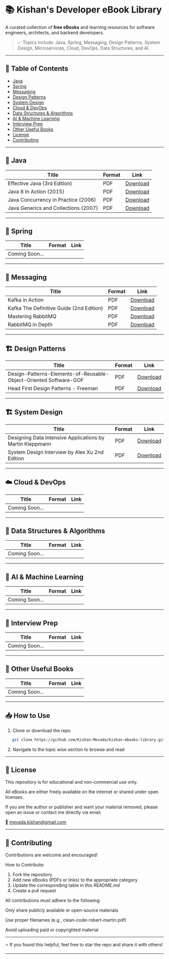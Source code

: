 
# 📚 Kishan's Developer eBook Library

A curated collection of **free eBooks** and learning resources for software engineers, architects, and backend developers.

> ✅ Topics include: Java, Spring, Messaging, Design Patterns, System Design, Microservices, Cloud, DevOps, Data Structures, and AI.

---

## 📂 Table of Contents

- [Java](#-java)
- [Spring](#-spring)
- [Messaging](#-messaging)
- [Design Patterns](#-design-patterns)
- [System Design](#-system-design)
- [Cloud & DevOps](#-cloud--devops)
- [Data Structures & Algorithms](#-data-structures--algorithms)
- [AI & Machine Learning](#-ai--machine-learning)
- [Interview Prep](#-interview-prep)
- [Other Useful Books](#-other-useful-books)
- [License](#-license)
- [Contributing](#-contributing)

---

## 🧠 Java 
| Title                                | Format | Link                                                    |
|--------------------------------------|--------|---------------------------------------------------------|
| Effective Java (3rd Edition)         | PDF    | [Download](java/effective-java-3rd.pdf)                 |
| Java 8 In Action (2015)              | PDF    | [Download](java/java8-In-action-2015.pdf)               |
| Java Concurrency in Practice (2006)  | PDF    | [Download](java/java-concurrency-in-practice-2006.pdf)  |
| Java Generics and Collections (2007) | PDF    | [Download](java/java-generics-and-collections-2007.pdf) |

---

## 🚀 Spring
| Title | Format | Link |
|-------|--------|------|
| Coming Soon...|       |

---

## 📩 Messaging
| Title                                    | Format | Link                                                      |
|------------------------------------------|--------|-----------------------------------------------------------|
| Kafka in Action                          | PDF    | [Download](<messaging/Kafka in Action.pdf>)               |
| Kafka The Definitive Guide (2nd Edition) | PDF    | [Download](<messaging/Kafka The Definitive Guide 2e.pdf>) |
| Mastering RabbitMQ                       | PDF    | [Download](<messaging/Mastering RabbitMQ.pdf>)            |
| RabbitMQ in Depth                        | PDF    | [Download](<messaging/RabbitMQ in Depth.pdf>)             |
  
---

## 🏗️ Design Patterns
| Title                                                             | Format | Link                                                                                                |
|-------------------------------------------------------------------|--------|-----------------------------------------------------------------------------------------------------|
| Design-Patterns-Elements-of-Reusable-Object-Oriented Software-GOF | PDF    | [Download](<design-patterns/Design-Patterns-Elements-of-Reusable-Object-Oriented Software-GOF.pdf>) |
| Head First Design Patterns - Freeman                              | PDF    | [Download](<design-patterns/Head First Design Patterns - Freeman.pdf>)                              |

---

## 🏗️ System Design
| Title                                                     | Format | Link                                                                                    |
|-----------------------------------------------------------|--------|-----------------------------------------------------------------------------------------|
| Designing Data Intensive Applications by Martin Kleppmann | PDF    | [Download](system-design/Designing-Data-Intensive-Applications-by-Martin-Kleppmann.pdf) |
| System Design Interview by Alex Xu 2nd Edition            | PDF    | [Download](system-design/System-Design-Interview-by-Alex-Xu-2nd.pdf)                    |

---

## ☁️ Cloud & DevOps
| Title | Format | Link |
|-------|--------|------|
| Coming Soon...|       |

---

## 🧮 Data Structures & Algorithms
| Title | Format | Link |
|-------|--------|------|
| Coming Soon...|       |

---

## 🤖 AI & Machine Learning
| Title | Format | Link |
|-------|--------|------|
| Coming Soon...|       |

---

## 💼 Interview Prep
| Title | Format | Link |
|-------|--------|------|
| Coming Soon...|       |

---

## 📎 Other Useful Books
| Title | Format | Link |
|-------|--------|------|
| Coming Soon...|       |

---

## 📥 How to Use

1. Clone or download the repo
```bash
   git clone https://github.com/Kishan-Mevada/kishan-ebooks-library.git
```
2. Navigate to the topic wise section to browse and read


---

## 📄 License

This repository is for educational and non-commercial use only.

All eBooks are either freely available on the internet or shared under open licenses.

If you are the author or publisher and want your material removed, please open an issue or contact me directly via email.

📧 mevada.kishan@gmail.com

---

## 🤝 Contributing

Contributions are welcome and encouraged!

How to Contribute:

1. Fork the repository
2. Add new eBooks (PDFs or links) to the appropriate category
3. Update the corresponding table in this README.md
4. Create a pull request

All contributions must adhere to the following:

Only share publicly available or open-source materials

Use proper filenames (e.g., clean-code-robert-martin.pdf)

Avoid uploading paid or copyrighted material

---

⭐ If you found this helpful, feel free to star the repo and share it with others!

---
